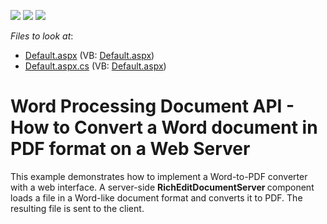 <!-- default badges list -->
![](https://img.shields.io/endpoint?url=https://codecentral.devexpress.com/api/v1/VersionRange/128608242/13.1.4%2B)
[![](https://img.shields.io/badge/Open_in_DevExpress_Support_Center-FF7200?style=flat-square&logo=DevExpress&logoColor=white)](https://supportcenter.devexpress.com/ticket/details/E3240)
[![](https://img.shields.io/badge/📖_How_to_use_DevExpress_Examples-e9f6fc?style=flat-square)](https://docs.devexpress.com/GeneralInformation/403183)
<!-- default badges end -->
<!-- default file list -->
*Files to look at*:

* [Default.aspx](./CS/WebSite/Default.aspx) (VB: [Default.aspx](./VB/WebSite/Default.aspx))
* [Default.aspx.cs](./CS/WebSite/Default.aspx.cs) (VB: [Default.aspx](./VB/WebSite/Default.aspx))
<!-- default file list end -->
# Word Processing Document API - How to Convert a Word document in PDF format on a Web Server


<p>This example demonstrates how to implement a Word-to-PDF converter with a web interface. A server-side <strong>RichEditDocumentServer </strong>component loads a file in a Word-like document format and converts it to PDF. The resulting file is sent to the client.</p>

<br/>


